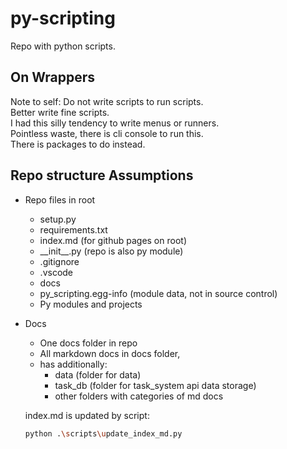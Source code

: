 # py-scripting

Repo with python scripts.

## On Wrappers

Note to self: Do not write scripts to run scripts.  
Better write fine scripts.  
I had this silly tendency to write menus or runners.  
Pointless waste, there is cli console to run this.  
There is packages to do instead.

## Repo structure Assumptions

- Repo files in root

  - setup.py
  - requirements.txt
  - index.md (for github pages on root)
  - \_\_init\_\_.py (repo is also py module)
  - .gitignore
  - .vscode
  - docs
  - py_scripting.egg-info (module data, not in source control)
  - Py modules and projects

- Docs

  - One docs folder in repo
  - All markdown docs in docs folder,
  - has additionally:
    - data (folder for data)
    - task_db (folder for task_system api data storage)
    - other folders with categories of md docs

  index.md is updated by script:

  ```sh
  python .\scripts\update_index_md.py
  ```
